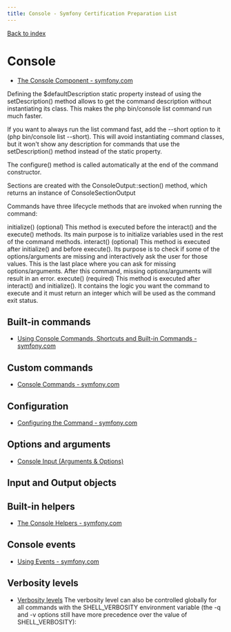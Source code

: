 ```yaml
---
title: Console - Symfony Certification Preparation List
---
```

[Back to index](../readme.md#table-of-contents)

# Console
- [The Console Component - symfony.com](https://symfony.com/doc/5.0/components/console.html)

Defining the $defaultDescription static property instead of using the setDescription() method allows to get the command description without instantiating its class. This makes the php bin/console list command run much faster.

If you want to always run the list command fast, add the --short option to it (php bin/console list --short). This will avoid instantiating command classes, but it won't show any description for commands that use the setDescription() method instead of the static property.

The configure() method is called automatically at the end of the command constructor.

Sections are created with the ConsoleOutput::section() method, which returns an instance of ConsoleSectionOutput

Commands have three lifecycle methods that are invoked when running the command:

initialize() (optional)
This method is executed before the interact() and the execute() methods. Its main purpose is to initialize variables used in the rest of the command methods.
interact() (optional)
This method is executed after initialize() and before execute(). Its purpose is to check if some of the options/arguments are missing and interactively ask the user for those values. This is the last place where you can ask for missing options/arguments. After this command, missing options/arguments will result in an error.
execute() (required)
This method is executed after interact() and initialize(). It contains the logic you want the command to execute and it must return an integer which will be used as the command exit status.

## Built-in commands
- [Using Console Commands, Shortcuts and Built-in Commands - symfony.com](https://symfony.com/doc/5.0/components/console/usage.html)

## Custom commands
- [Console Commands - symfony.com](https://symfony.com/doc/5.0/console.html)

## Configuration
- [Configuring the Command - symfony.com](https://symfony.com/doc/5.0/console.html#configuring-the-command)

## Options and arguments
- [Console Input (Arguments & Options)](https://symfony.com/doc/5.0/console/input.html)

## Input and Output objects

## Built-in helpers
- [The Console Helpers - symfony.com](https://symfony.com/doc/5.0/components/console/helpers/index.html)

## Console events
- [Using Events - symfony.com](https://symfony.com/doc/5.0/components/console/events.html)

## Verbosity levels
- [Verbosity levels](https://symfony.com/doc/5.0/console/verbosity.html)
The verbosity level can also be controlled globally for all commands with the SHELL_VERBOSITY environment variable (the -q and -v options still have more precedence over the value of SHELL_VERBOSITY):
